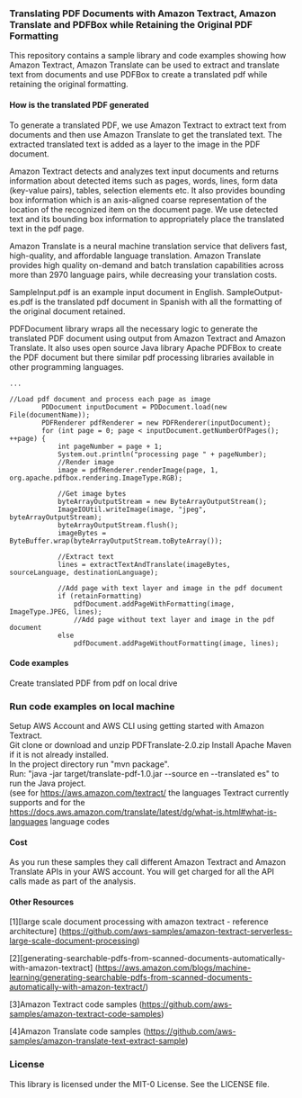 ### Translating PDF Documents with Amazon Textract, Amazon Translate and PDFBox while Retaining the Original PDF Formatting

This repository contains a sample library and code examples showing how Amazon Textract, Amazon Translate can be used to extract and translate text from documents and use PDFBox to create a translated pdf while retaining the original formatting.

#### How is the translated PDF generated

To generate a translated PDF, we use Amazon Textract to extract text from documents and then use Amazon Translate to get the translated text. The extracted translated text is added as a layer to the image in the PDF document.

Amazon Textract detects and analyzes text input documents and returns information about detected items such as pages, words, lines, form data (key-value pairs), tables, selection elements etc. It also provides bounding box information which is an axis-aligned coarse representation of the location of the recognized item on the document page. We use detected text and its bounding box information to appropriately place the translated text in the pdf page.

Amazon Translate is a neural machine translation service that delivers fast, high-quality, and affordable language translation. Amazon Translate provides high quality on-demand and batch translation capabilities across more than 2970 language pairs, while decreasing your translation costs.

SampleInput.pdf is an example input document in English. SampleOutput-es.pdf is the translated pdf document in Spanish with all the formatting of the original document retained.

PDFDocument library wraps all the necessary logic to generate the translated PDF document using output from Amazon Textract and Amazon Translate. It also uses open source Java library Apache PDFBox to create the PDF document but there similar pdf processing libraries available in other programming languages.

    ...

    //Load pdf document and process each page as image
            PDDocument inputDocument = PDDocument.load(new File(documentName));
            PDFRenderer pdfRenderer = new PDFRenderer(inputDocument);
            for (int page = 0; page < inputDocument.getNumberOfPages(); ++page) {
                int pageNumber = page + 1;
                System.out.println("processing page " + pageNumber);
                //Render image
                image = pdfRenderer.renderImage(page, 1, org.apache.pdfbox.rendering.ImageType.RGB);

                //Get image bytes
                byteArrayOutputStream = new ByteArrayOutputStream();
                ImageIOUtil.writeImage(image, "jpeg", byteArrayOutputStream);
                byteArrayOutputStream.flush();
                imageBytes = ByteBuffer.wrap(byteArrayOutputStream.toByteArray());

                //Extract text
                lines = extractTextAndTranslate(imageBytes, sourceLanguage, destinationLanguage);

                //Add page with text layer and image in the pdf document
                if (retainFormatting)
                    pdfDocument.addPageWithFormatting(image, ImageType.JPEG, lines);
                    //Add page without text layer and image in the pdf document
                else
                    pdfDocument.addPageWithoutFormatting(image, lines);

#### Code examples

Create translated PDF from pdf on local drive

### Run code examples on local machine

Setup AWS Account and AWS CLI using getting started with Amazon Textract.  
Git clone or download and unzip PDFTranslate-2.0.zip
Install Apache Maven if it is not already installed.  
In the project directory run "mvn package".  
Run: "java -jar target/translate-pdf-1.0.jar --source en --translated es" to run the Java project.  
(see for https://aws.amazon.com/textract/ the languages Textract currently supports and for the https://docs.aws.amazon.com/translate/latest/dg/what-is.html#what-is-languages language codes

#### Cost

As you run these samples they call different Amazon Textract and Amazon Translate APIs in your AWS account. You will get charged for all the API calls made as part of the analysis.

#### Other Resources

[1][large scale document processing with amazon textract - reference architecture] (https://github.com/aws-samples/amazon-textract-serverless-large-scale-document-processing)

[2][generating-searchable-pdfs-from-scanned-documents-automatically-with-amazon-textract] (https://aws.amazon.com/blogs/machine-learning/generating-searchable-pdfs-from-scanned-documents-automatically-with-amazon-textract/)

[3]Amazon Textract code samples (https://github.com/aws-samples/amazon-textract-code-samples)

[4]Amazon Translate code samples (https://github.com/aws-samples/amazon-translate-text-extract-sample)

### License

This library is licensed under the MIT-0 License. See the LICENSE file.
